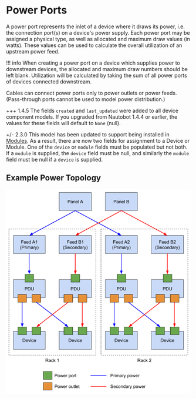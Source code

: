 # Power Ports

A power port represents the inlet of a device where it draws its power, i.e. the connection port(s) on a device's power supply. Each power port may be assigned a physical type, as well as allocated and maximum draw values (in watts). These values can be used to calculate the overall utilization of an upstream power feed.

!!! info
    When creating a power port on a device which supplies power to downstream devices, the allocated and maximum draw numbers should be left blank. Utilization will be calculated by taking the sum of all power ports of devices connected downstream.

Cables can connect power ports only to power outlets or power feeds. (Pass-through ports cannot be used to model power distribution.)

+++ 1.4.5
    The fields `created` and `last_updated` were added to all device component models. If you upgraded from Nautobot 1.4.4 or earlier, the values for these fields will default to `None` (null).

+/- 2.3.0
    This model has been updated to support being installed in [Modules](module.md). As a result, there are now two fields for assignment to a Device or Module. One of the `device` or `module` fields must be populated but not both. If a `module` is supplied, the `device` field must be null, and similarly the `module` field must be null if a `device` is supplied.

## Example Power Topology

![Power distribution model](../../../media/power_distribution.png)
